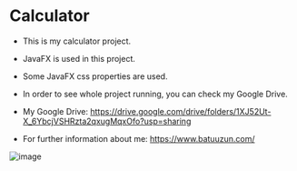 # Calculator

* This is my calculator project.

* JavaFX is used in this project.

* Some JavaFX css properties are used.

* In order to see whole project running, you can check my Google Drive.

* My Google Drive: https://drive.google.com/drive/folders/1XJ52Ut-X_6YbcjVSHRzta2qxugMqxOfo?usp=sharing

* For further information about me: https://www.batuuzun.com/

![image](https://github.com/BatuUzun/Calculator/assets/103521291/e2661bd8-9f00-4d1c-8735-2ccbfd2c1604)
